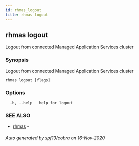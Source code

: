 ```yaml
---
id: rhmas_logout
title: rhmas logout
---
```

## rhmas logout

Logout from connected Managed Application Services cluster

### Synopsis

Logout from connected Managed Application Services cluster

```
rhmas logout [flags]
```

### Options

```
  -h, --help   help for logout
```

### SEE ALSO

* [rhmas](rhmas.md)	 - 

###### Auto generated by spf13/cobra on 16-Nov-2020
